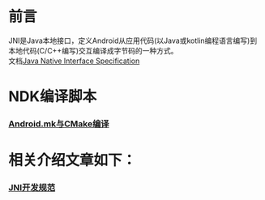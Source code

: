 # 前言
JNI是Java本地接口，定义Android从应用代码(以Java或kotlin编程语言编写)到本地代码(C/C++编写)交互编译成字节码的一种方式。</br>
文档[Java Native Interface Specification](https://docs.oracle.com/javase/7/docs/technotes/guides/jni/spec/jniTOC.html)</br>

# NDK编译脚本
### [Android.mk与CMake编译](https://github.com/xufuji456/FFmpegAndroid/blob/master/doc/NDK_compile_shell.md)

# 相关介绍文章如下：
### [JNI开发规范](https://blog.csdn.net/u011686167/article/details/81784979)